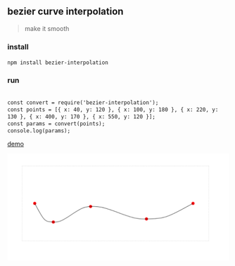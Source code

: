 ## bezier curve interpolation

> make it smooth

### install

` npm install bezier-interpolation `


### run

```

const convert = require('bezier-interpolation');
const points = [{ x: 40, y: 120 }, { x: 100, y: 180 }, { x: 220, y: 130 }, { x: 400, y: 170 }, { x: 550, y: 120 }];
const params = convert(points);
console.log(params);

```

[demo](demo/)

![demo](demo/demo.png)